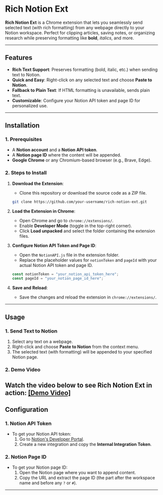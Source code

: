 # **Rich Notion Ext**  

**Rich Notion Ext** is a Chrome extension that lets you seamlessly send selected text (with rich formatting) from any webpage directly to your Notion workspace. Perfect for clipping articles, saving notes, or organizing research while preserving formatting like **bold**, *italics*, and more.

---

## **Features**  
- **Rich Text Support**: Preserves formatting (bold, italic, etc.) when sending text to Notion.  
- **Quick and Easy**: Right-click on any selected text and choose **Paste to Notion**.  
- **Fallback to Plain Text**: If HTML formatting is unavailable, sends plain text.  
- **Customizable**: Configure your Notion API token and page ID for personalized use.  

---

## **Installation**  

### **1. Prerequisites**  
- A **Notion account** and a **Notion API token**.  
- A **Notion page ID** where the content will be appended.  
- **Google Chrome** or any Chromium-based browser (e.g., Brave, Edge).  

### **2. Steps to Install**  
1. **Download the Extension**:  
   - Clone this repository or download the source code as a ZIP file.  
   ```bash
   git clone https://github.com/your-username/rich-notion-ext.git
   ```

2. **Load the Extension in Chrome**:  
   - Open Chrome and go to `chrome://extensions/`.  
   - Enable **Developer Mode** (toggle in the top-right corner).  
   - Click **Load unpacked** and select the folder containing the extension files.  

3. **Configure Notion API Token and Page ID**:  
   - Open the `NotionAPI.js` file in the extension folder.  
   - Replace the placeholder values for `notionToken` and `pageId` with your actual Notion API token and page ID.  
   ```javascript
   const notionToken = "your_notion_api_token_here";
   const pageId = "your_notion_page_id_here";
   ```

4. **Save and Reload**:  
   - Save the changes and reload the extension in `chrome://extensions/`.  

---

## **Usage**  

### **1. Send Text to Notion**  
1. Select any text on a webpage.  
2. Right-click and choose **Paste to Notion** from the context menu.  
3. The selected text (with formatting) will be appended to your specified Notion page.  

### **2. Demo Video**  
Watch the video below to see **Rich Notion Ext** in action:  [[Demo Video]]([assets/demo.mp4](https://drive.google.com/file/d/1l5IAONTZR2OLY2af6ZHVaYXFCUXp-apM/view?usp=sharing))    
---

## **Configuration**  

### **1. Notion API Token**  
- To get your Notion API token:  
  1. Go to [Notion's Developer Portal](https://www.notion.so/my-integrations).  
  2. Create a new integration and copy the **Internal Integration Token**.  

### **2. Notion Page ID**  
- To get your Notion page ID:  
  1. Open the Notion page where you want to append content.  
  2. Copy the URL and extract the page ID (the part after the workspace name and before any `?` or `#`).  

---
